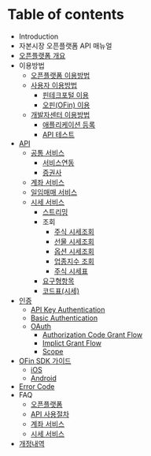 # Table of contents

* Introduction
* 자본시장 오픈플랫폼 API 매뉴얼
* [오픈플랫폼 개요](oppf-summary.md)
* 이용방법
  * [오픈플랫폼 이용방법](how-to-use/oppf.md)
  * [사용자 이용방법](how-to-use/user/README.md)
    * [핀테크포털 이용](how-to-use/user/portal.md)
    * [오핀\(OFin\) 이용](how-to-use/user/ofin.md)
  * [개발자센터 이용방법](how-to-use/devcenter/README.md)
    * [애플리케이션 등록](how-to-use/devcenter/enrollapp.md)
    * [API 테스트](how-to-use/devcenter/testapi.md)
* [API](api/README.md)
  * [공통 서비스](api/common/README.md)
    * [서비스연동](api/common/connect.md)
    * [증권사](api/common/securities.md)
  * [계좌 서비스](api/account.md)
  * [일임매매 서비스](api/b2baccount.md)
  * [시세 서비스](api/market/README.md)
    * [스트리밍](api/market/streaming.md)
    * 조회
      * [주식 시세조회](api/market/search/stocks.md)
      * [선물 시세조회](api/market/search/futures.md)
      * [옵션 시세조회](api/market/search/options.md)
      * [업종지수 조회](api/market/search/index.md)
      * [주식 시세표](api/market/search/multiquote.md)
    * [요구형항목](api/market/change.md)
    * [코드표\(시세\)](api/market/codetable.md)
* [인증](authentication/README.md)
  * [API Key Authentication](authentication/api-key.md)
  * [Basic Authentication](authentication/basic.md)
  * [OAuth](authentication/oauth/README.md)
    * [Authorization Code Grant Flow](authentication/oauth/authorization-code-grant-flow.md)
    * [Implict Grant Flow](authentication/oauth/implict-grant-flow.md)
    * [Scope](authentication/oauth/scope.md)
* [OFin SDK 가이드](ofin-sdk/README.md)
  * [iOS](ofin-sdk/ios.md)
  * [Android](ofin-sdk/android.md)
* [Error Code](error-code.md)
* FAQ
  * [오픈플랫폼](faq/oppf.md)
  * [API 사용절차](faq/api.md)
  * [계좌 서비스](faq/account.md)
  * [시세 서비스](faq/market.md)
* [개정내역](revision-history.md)

